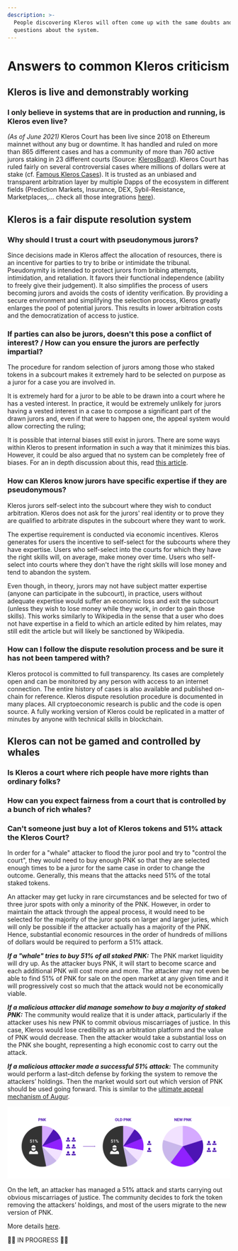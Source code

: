 ```yaml
---
description: >-
  People discovering Kleros will often come up with the same doubts and
  questions about the system.
---
```


# Answers to common Kleros criticism

## Kleros is live and demonstrably working

### I only believe in systems that are in production and running, is Kleros even live?

_\(As of June 2021\)_ Kleros Court has been live since 2018 on Ethereum mainnet without any bug or downtime. It has handled and ruled on more than 865 different cases and has a community of more than 760 active jurors staking in 23 different courts \(Source: [KlerosBoard](http://klerosboard.com/)\). Kleros Court has ruled fairly on several controversial cases where millions of dollars were at stake \(cf. [Famous Kleros Cases](https://kleros.gitbook.io/docs/products/court/famous-kleros-cases)\). It is trusted as an unbiased and transparent arbitration layer by multiple Dapps of the ecosystem in different fields \(Prediction Markets, Insurance, DEX, Sybil-Resistance, Marketplaces,... check all those integrations [here](https://kleros.gitbook.io/docs/integrations/live-and-upcoming-integrations)\). 

## Kleros is a fair dispute resolution system

### Why should I trust a court with pseudonymous jurors?

Since decisions made in Kleros affect the allocation of resources, there is an incentive for parties to try to bribe or intimidate the tribunal. Pseudonymity is intended to protect jurors from bribing attempts, intimidation, and retaliation. It favors their functional independence \(ability to freely give their judgement\). It also simplifies the process of users becoming jurors and avoids the costs of identity verification. By providing a secure environment and simplifying the selection process, Kleros greatly enlarges the pool of potential jurors. This results in lower arbitration costs and the democratization of access to justice.

### If parties can also be jurors, doesn't this pose a conflict of interest? / How can you ensure the jurors are perfectly impartial?

The procedure for random selection of jurors among those who staked tokens in a subcourt makes it extremely hard to be selected on purpose as a juror for a case you are involved in.

It is extremely hard for a juror to be able to be drawn into a court where he has a vested interest. In practice, it would be extremely unlikely for jurors having a vested interest in a case to compose a significant part of the drawn jurors and, even if that were to happen one, the appeal system would allow correcting the ruling;

It is possible that internal biases still exist in jurors. There are some ways within Kleros to present information in such a way that it minimizes this bias. However, it could be also argued that no system can be completely free of biases. For an in depth discussion about this, read [this article](https://medium.com/kleros/kleros-and-mob-justice-can-the-wisdom-of-the-crowd-go-wrong-ef311209ea36).

### How can Kleros know jurors have specific expertise if they are pseudonymous?

Kleros jurors self-select into the subcourt where they wish to conduct arbitration. Kleros does not ask for the jurors' real identity or to prove they are qualified to arbitrate disputes in the subcourt where they want to work.

The expertise requirement is conducted via economic incentives. Kleros generates for users the incentive to self-select for the subcourts where they have expertise. Users who self-select into the courts for which they have the right skills will, on average, make money over time. Users who self-select into courts where they don't have the right skills will lose money and tend to abandon the system.

Even though, in theory, jurors may not have subject matter expertise \(anyone can participate in the subcourt\), in practice, users without adequate expertise would suffer an economic loss and exit the subcourt \(unless they wish to lose money while they work, in order to gain those skills\). This works similarly to Wikipedia in the sense that a user who does not have expertise in a field to which an article edited by him relates, may still edit the article but will likely be sanctioned by Wikipedia.

### How can I follow the dispute resolution process and be sure it has not been tampered with?

Kleros protocol is committed to full transparency. Its cases are completely open and can be monitored by any person with access to an internet connection. The entire history of cases is also available and published on-chain for reference. Kleros dispute resolution procedure is documented in many places. All cryptoeconomic research is public and the code is open source. A fully working version of Kleros could be replicated in a matter of minutes by anyone with technical skills in blockchain. 

## Kleros can not be gamed and controlled by whales

### Is Kleros a court where rich people have more rights than ordinary folks?

### How can you expect fairness from a court that is controlled by a bunch of rich whales?

### Can't someone just buy a lot of Kleros tokens and 51% attack the Kleros Court?

In order for a "whale" attacker to flood the juror pool and try to "control the court", they would need to buy enough PNK so that they are selected enough times to be a juror for the same case in order to change the outcome. Generally, this means that the attacks need 51% of the total staked tokens.

An attacker may get lucky in rare circumstances and be selected for two of three juror spots with only a minority of the PNK. However, in order to maintain the attack through the appeal process, it would need to be selected for the majority of the juror spots on larger and larger juries, which will only be possible if the attacker actually has a majority of the PNK. Hence, substantial economic resources in the order of hundreds of millions of dollars would be required to perform a 51% attack.  
  
_**If a "whale" tries to buy 51% of all staked PNK:**_  The PNK market liquidity will dry up. As the attacker buys PNK, it will start to become scarce and each additional PNK will cost more and more. The attacker may not even be able to find 51% of PNK for sale on the open market at any given time and it will progressively cost so much that the attack would not be economically viable.  
  
_**If a malicious attacker did manage somehow to buy a majority of staked PNK:**_  The community would realize that it is under attack, particularly if the attacker uses his new PNK to commit obvious miscarriages of justice. In this case, Kleros would lose credibility as an arbitration platform and the value of PNK would decrease. Then the attacker would take a substantial loss on the PNK she bought, representing a high economic cost to carry out the attack.

_**If a malicious attacker made a successful 51% attack:**_ The community would perform a last-ditch defense by forking the system to remove the attackers’ holdings. Then the market would sort out which version of PNK should be used going forward. This is similar to the [ultimate appeal mechanism of Augur](https://medium.com/kleros/kleros-and-augur-keeping-people-honest-on-ethereum-through-game-theory-56210457649c).

![](../../.gitbook/assets/pnk.png)

On the left, an attacker has managed a 51% attack and starts carrying out obvious miscarriages of justice. The community decides to fork the token removing the attackers’ holdings, and most of the users migrate to the new version of PNK.  
  
More details [here](https://kleros.gitbook.io/docs/pnk-token).

🚧👷 IN PROGRESS 👷🚧

